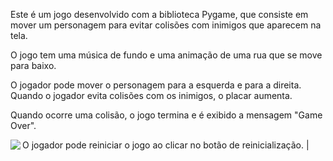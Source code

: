 Este é um jogo desenvolvido com a biblioteca Pygame, que consiste em mover um personagem para evitar colisões com inimigos que aparecem na tela.

O jogo tem uma música de fundo e uma animação de uma rua que se move para baixo.

O jogador pode mover o personagem para a esquerda e para a direita. Quando o jogador evita colisões com os inimigos, o placar aumenta.

Quando ocorre uma colisão, o jogo termina e é exibido a mensagem "Game Over".

O jogador pode reiniciar o jogo ao clicar no botão de reinicialização. | <img align="left" src="https://media0.giphy.com/media/ujN5CC4HWGzNQM6Yx6/giphy.gif?cid=790b7611f7180b1606a2a3693f508fe03de635ccf01a4783&rid=giphy.gif&ct=g">
